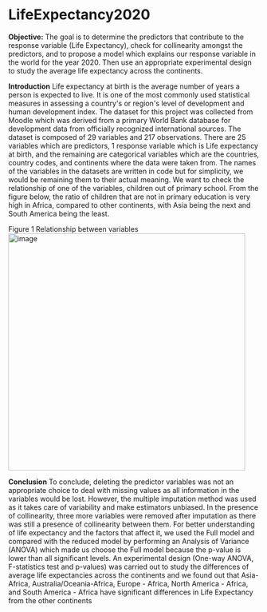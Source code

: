 # LifeExpectancy2020
**Objective:**
The goal is to determine the predictors that contribute to the response variable (Life Expectancy), check for collinearity amongst the predictors, and to propose a model which explains our response variable in the world for the year 2020. Then use an appropriate experimental design to study the average life expectancy across the continents.

**Introduction**
Life expectancy at birth is the average number of years a person is expected to live. It is one of the most commonly used statistical measures in assessing a country's or region's level of development and human development index.
The dataset for this project was collected from Moodle which was derived from a primary World Bank database for development data from officially recognized international sources. The dataset is composed of 29 variables and 217 observations.
There are 25 variables which are predictors, 1 response variable which is Life expectancy at birth, and the remaining are categorical variables which are the countries, country codes, and continents where the data were taken from. The names of the variables in the datasets are written in code but for simplicity, we would be remaining them to their actual meaning.
We want to check the relationship of one of the variables, children out of primary school. From the figure below, the ratio of children that are not in primary education is very high in Africa, compared to other continents, with Asia being the next and South America being the least.
 
Figure 1 Relationship between variables
<img width="475" alt="image" src="https://user-images.githubusercontent.com/125979657/221373679-8e4f92a6-1a03-4f00-bd51-836a2f840b2c.png">

**Conclusion**
To conclude, deleting the predictor variables was not an appropriate choice to deal with missing values as all information in the variables would be lost. However, the multiple imputation method was used as it takes care of variability and make estimators unbiased.
In the presence of collinearity, three more variables were removed after imputation as there was still a presence of collinearity between them. For better understanding of life expectancy and the factors that affect it, we used the Full model and compared with the reduced model by performing an Analysis of Variance (ANOVA) which made us choose the Full model because the p-value is lower than all significant levels.
An experimental design (One-way ANOVA, F-statistics test and p-values) was carried out to study the differences of average life expectancies across the continents and we found out that Asia-Africa, Australia/Oceania-Africa, Europe - Africa, North America - Africa, and South America - Africa have significant differences in Life Expectancy from the other continents
